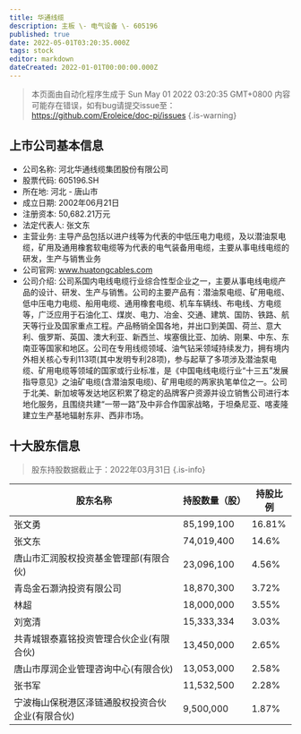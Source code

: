 ```yaml
---
title: 华通线缆
description: 主板 \- 电气设备 \- 605196
published: true
date: 2022-05-01T03:20:35.000Z
tags: stock
editor: markdown
dateCreated: 2022-01-01T00:00:00.000Z
---
```


> 本页面由自动化程序生成于 Sun May 01 2022 03:20:35 GMT+0800
> 内容可能存在错误，如有bug请提交issue至：https://github.com/Eroleice/doc-pi/issues
{.is-warning}

## 上市公司基本信息
- 公司名称: 河北华通线缆集团股份有限公司
- 股票代码: 605196.SH
- 所在地: 河北 - 唐山市
- 成立日期: 2002年06月21日
- 注册资本: 50,682.21万元
- 法定代表人: 张文东
- 主营业务: 主导产品包括以进户线等为代表的中低压电力电缆，及以潜油泵电缆，矿用及通用橡套软电缆等为代表的电气装备用电缆，主要从事电线电缆的研发，生产与销售业务
- 公司官网: www.huatongcables.com
- 公司介绍: 公司系国内电线电缆行业综合性型企业之一，主要从事电线电缆产品的设计、研发、生产与销售。公司的主要产品有：潜油泵电缆、矿用电缆、低中压电力电缆、船用电缆、通用橡套电缆、机车车辆线、布电线、方电缆等，广泛应用于石油化工、煤炭、电力、冶金、交通、建筑、国防、铁路、航天等行业及国家重点工程。产品畅销全国各地，并出口到美国、荷兰、意大利、俄罗斯、英国、澳大利亚、新西兰、埃塞俄比亚、加纳、刚果、中东、东南亚等国家和地区。公司在专用线缆领域、油气钻采领域持续发力，拥有境内外相关核心专利113项(其中发明专利28项)，参与起草了多项涉及潜油泵电缆、矿用电缆等领域的国家或行业标准，是《中国电线电缆行业“十三五”发展指导意见》之油矿电缆(含潜油泵电缆)、矿用电缆的两家执笔单位之一。公司于北美、新加坡等发达地区积累了稳定的品牌客户资源并设立销售公司进行本地化服务，且围绕共建“一带一路”及中非合作国家战略，于坦桑尼亚、喀麦隆建立生产基地辐射东非、西非市场。


## 十大股东信息
> 股东持股数据截止于：2022年03月31日
{.is-info}

| 股东名称 | 持股数量（股） | 持股比例 |
| --- | --- | --- |
| 张文勇 | 85,199,100 | 16.81% |
| 张文东 | 74,019,400 | 14.6% |
| 唐山市汇润股权投资基金管理部(有限合伙) | 23,096,100 | 4.56% |
| 青岛金石灏汭投资有限公司 | 18,870,300 | 3.72% |
| 林超 | 18,000,000 | 3.55% |
| 刘宽清 | 15,333,334 | 3.03% |
| 共青城银泰嘉铭投资管理合伙企业(有限合伙) | 13,450,000 | 2.65% |
| 唐山市厚润企业管理咨询中心(有限合伙) | 13,053,000 | 2.58% |
| 张书军 | 11,532,500 | 2.28% |
| 宁波梅山保税港区泽链通股权投资合伙企业(有限合伙) | 9,500,000 | 1.87% |




